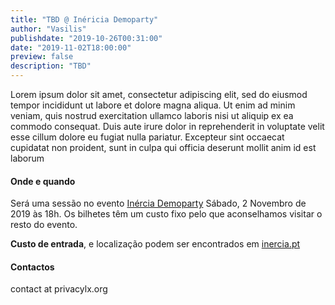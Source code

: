 ```yaml
---
title: "TBD @ Inéricia Demoparty"
author: "Vasilis"
publishdate: "2019-10-26T00:31:00"
date: "2019-11-02T18:00:00"
preview: false
description: "TBD"
---
```


Lorem ipsum dolor sit amet, consectetur adipiscing elit, sed do
eiusmod tempor incididunt ut labore et dolore magna aliqua. Ut enim ad
minim veniam, quis nostrud exercitation ullamco laboris nisi ut
aliquip ex ea commodo consequat. Duis aute irure dolor in
reprehenderit in voluptate velit esse cillum dolore eu fugiat nulla
pariatur. Excepteur sint occaecat cupidatat non proident, sunt in
culpa qui officia deserunt mollit anim id est laborum


#### Onde e quando

Será uma sessão no evento [Inércia Demoparty](https://inercia.pt/)
Sábado, 2 Novembro de 2019 às 18h. Os bilhetes têm um custo fixo pelo que
aconselhamos visitar o resto do evento.

**Custo de entrada**, e localização podem ser encontrados em [inercia.pt](https://inercia.pt)

#### Contactos

contact at privacylx.org

